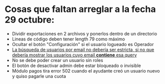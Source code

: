 # Cosas que faltan arreglar a la fecha 29 octubre:
* Dividir exportaciones en 2 archivos y ponerlos dentro de un directorio
* Lineas de código deben tener length 79 como máximo
* Ocultar el botón "Configuración" si el usuario logueado es Operador
* [La búsqueda de usuarios por email no debería ser estricta, si no que debería mostrar los usuarios cuyo email **contiene** esa query](https://docs.sqlalchemy.org/en/14/core/sqlelement.html#sqlalchemy.sql.expression.ColumnOperators.contains)
* No se debe poder crear un usuario sin roles
* El botón de desactivar admin debe estar bloqueado o invisible
* Módulo pagos tira error 502 cuando el ayudante creó un usuario nuevo y quiso pagarle una cuota